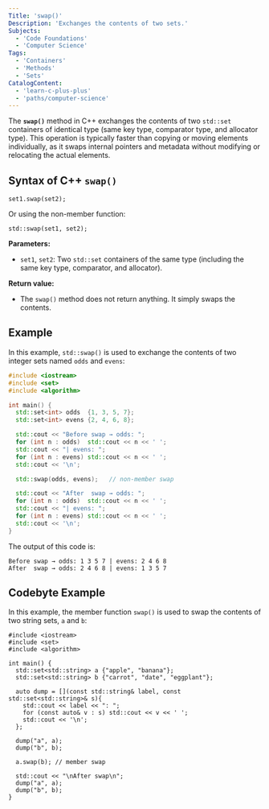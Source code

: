 ```yaml
---
Title: 'swap()'
Description: 'Exchanges the contents of two sets.'
Subjects:
  - 'Code Foundations'
  - 'Computer Science'
Tags:
  - 'Containers'
  - 'Methods'
  - 'Sets'
CatalogContent:
  - 'learn-c-plus-plus'
  - 'paths/computer-science'
---
```


The **`swap()`** method in C++ exchanges the contents of two `std::set` containers of identical type (same key type, comparator type, and allocator type). This operation is typically faster than copying or moving elements individually, as it swaps internal pointers and metadata without modifying or relocating the actual elements.

## Syntax of C++ `swap()`

```pseudo
set1.swap(set2);
```

Or using the non-member function:

```pseudo
std::swap(set1, set2);
```

**Parameters:**

- `set1`, `set2`: Two `std::set` containers of the same type (including the same key type, comparator, and allocator).

**Return value:**

- The `swap()` method does not return anything. It simply swaps the contents.

## Example

In this example, `std::swap()` is used to exchange the contents of two integer sets named `odds` and `evens`:

```cpp
#include <iostream>
#include <set>
#include <algorithm>

int main() {
  std::set<int> odds  {1, 3, 5, 7};
  std::set<int> evens {2, 4, 6, 8};

  std::cout << "Before swap → odds: ";
  for (int n : odds)  std::cout << n << ' ';
  std::cout << "| evens: ";
  for (int n : evens) std::cout << n << ' ';
  std::cout << '\n';

  std::swap(odds, evens);   // non‑member swap

  std::cout << "After  swap → odds: ";
  for (int n : odds)  std::cout << n << ' ';
  std::cout << "| evens: ";
  for (int n : evens) std::cout << n << ' ';
  std::cout << '\n';
}
```

The output of this code is:

```shell
Before swap → odds: 1 3 5 7 | evens: 2 4 6 8
After  swap → odds: 2 4 6 8 | evens: 1 3 5 7
```

## Codebyte Example

In this example, the member function `swap()` is used to swap the contents of two string sets, `a` and `b`:

```codebyte/cpp
#include <iostream>
#include <set>
#include <algorithm>

int main() {
  std::set<std::string> a {"apple", "banana"};
  std::set<std::string> b {"carrot", "date", "eggplant"};

  auto dump = [](const std::string& label, const std::set<std::string>& s){
    std::cout << label << ": ";
    for (const auto& v : s) std::cout << v << ' ';
    std::cout << '\n';
  };

  dump("a", a);
  dump("b", b);

  a.swap(b); // member swap

  std::cout << "\nAfter swap\n";
  dump("a", a);
  dump("b", b);
}
```
